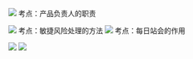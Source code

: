 ![](https://raw.githubusercontent.com/a812305914/PMP/main/img20221122202005.png)
考点：产品负责人的职责

![](https://raw.githubusercontent.com/a812305914/PMP/main/img20221122202034.png)
考点：敏捷风险处理的方法
![](https://raw.githubusercontent.com/a812305914/PMP/main/img20221122202104.png)
考点：每日站会的作用

![](https://raw.githubusercontent.com/a812305914/PMP/main/img20221122202328.png)
![](https://raw.githubusercontent.com/a812305914/PMP/main/img20221122202555.png)
